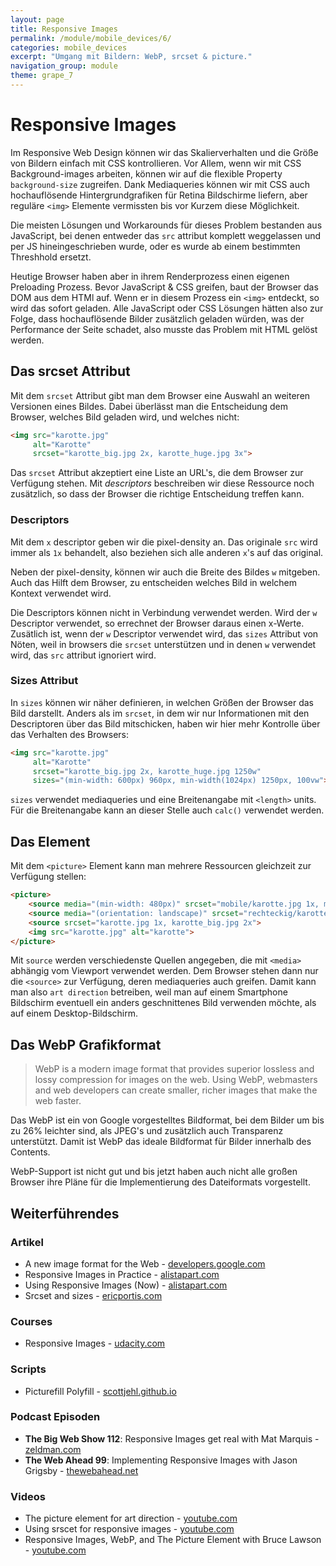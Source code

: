 ```yaml
---
layout: page
title: Responsive Images
permalink: /module/mobile_devices/6/
categories: mobile_devices
excerpt: "Umgang mit Bildern: WebP, srcset & picture."
navigation_group: module
theme: grape_7
---
```


# Responsive Images

Im Responsive Web Design können wir das Skalierverhalten und die Größe von Bildern einfach mit CSS kontrollieren. Vor Allem, wenn wir mit CSS Background-images arbeiten, können wir auf die flexible Property `background-size` zugreifen. Dank Mediaqueries können wir mit CSS auch hochauflösende Hintergrundgrafiken für Retina Bildschirme liefern, aber reguläre `<img>` Elemente vermissten bis vor Kurzem diese Möglichkeit.

Die meisten Lösungen und Workarounds für dieses Problem bestanden aus JavaScript, bei denen entweder das `src` attribut komplett weggelassen und per JS hineingeschrieben wurde, oder es wurde ab einem bestimmten Threshhold ersetzt.

Heutige Browser haben aber in ihrem Renderprozess einen eigenen Preloading Prozess. Bevor JavaScript & CSS greifen, baut der Browser das DOM aus dem HTMl auf. Wenn er in diesem Prozess ein `<img>` entdeckt, so wird das sofort geladen. Alle JavaScript oder CSS Lösungen hätten also zur Folge, dass hochauflösende Bilder zusätzlich geladen würden, was der Performance der Seite schadet, also musste das Problem mit HTML gelöst werden.

## Das srcset Attribut

Mit dem `srcset` Attribut gibt man dem Browser eine Auswahl an weiteren Versionen eines Bildes. Dabei überlässt man die Entscheidung dem Browser, welches Bild geladen wird, und welches nicht:

``` html
<img src="karotte.jpg"
	 alt="Karotte"
	 srcset="karotte_big.jpg 2x, karotte_huge.jpg 3x">
```

Das `srcset` Attribut akzeptiert eine Liste an URL's, die dem Browser zur Verfügung stehen. Mit _descriptors_ beschreiben wir diese Ressource noch zusätzlich, so dass der Browser die richtige Entscheidung treffen kann.

### Descriptors

Mit dem `x` descriptor geben wir die pixel-density an. Das originale `src` wird immer als `1x` behandelt, also beziehen sich alle anderen `x`'s auf das original.

Neben der pixel-density, können wir auch die Breite des Bildes `w` mitgeben. Auch das Hilft dem Browser, zu entscheiden welches Bild in welchem Kontext verwendet wird.

Die Descriptors können nicht in Verbindung verwendet werden. Wird der `w` Descriptor verwendet, so errechnet der Browser daraus einen x-Werte. Zusätlich ist, wenn der `w` Descriptor verwendet wird, das `sizes` Attribut von Nöten, weil in browsers die `srcset` unterstützen und in denen `w` verwendet wird, das `src` attribut ignoriert wird.

### Sizes Attribut

In `sizes` können wir näher definieren, in welchen Größen der Browser das Bild darstellt. Anders als im `srcset`, in dem wir nur Informationen mit den Descriptoren über das Bild mitschicken, haben wir hier mehr Kontrolle über das Verhalten des Browsers:

``` html
<img src="karotte.jpg"
	 alt="Karotte"
	 srcset="karotte_big.jpg 2x, karotte_huge.jpg 1250w"
	 sizes="(min-width: 600px) 960px, min-width(1024px) 1250px, 100vw">
```

`sizes` verwendet mediaqueries und eine Breitenangabe mit `<length>` units. Für die Breitenangabe kann an dieser Stelle auch `calc()` verwendet werden.

## Das <picture> Element

Mit dem `<picture>` Element kann man mehrere Ressourcen gleichzeit zur Verfügung stellen:

``` html
<picture>
	<source media="(min-width: 480px)" srcset="mobile/karotte.jpg 1x, mobile/karotte_big.jpg 2x">
	<source media="(orientation: landscape)" srcset="rechteckig/karotte.jpg 1x, rechteckig/karotte_big.jpg 2x">
	<source srcset="karotte.jpg 1x, karotte_big.jpg 2x">
	<img src="karotte.jpg" alt="karotte">
</picture>
```

Mit `source` werden verschiedenste Quellen angegeben, die mit `<media>` abhängig vom Viewport verwendet werden. Dem Browser stehen dann nur die `<source>` zur Verfügung, deren mediaqueries auch greifen. Damit kann man also `art direction` betreiben, weil man auf einem Smartphone Bildschirm eventuell ein anders geschnittenes Bild verwenden möchte, als auf einem Desktop-Bildschirm.

## Das WebP Grafikformat

> WebP is a modern image format that provides superior lossless and lossy compression for images on the web. Using WebP, webmasters and web developers can create smaller, richer images that make the web faster.

Das WebP ist ein von Google vorgestelltes Bildformat, bei dem Bilder um bis zu 26% leichter sind, als JPEG's und zusätzlich auch Transparenz unterstützt. Damit ist WebP das ideale Bildformat für Bilder innerhalb des Contents.

WebP-Support ist nicht gut und bis jetzt haben auch nicht alle großen Browser ihre Pläne für die Implementierung des Dateiformats vorgestellt.

## Weiterführendes

### Artikel

+ A new image format for the Web - [developers.google.com](https://developers.google.com/speed/webp/#how_webp_works_stylefont-weight_bold)
+ Responsive Images in Practice - [alistapart.com](http://alistapart.com/article/responsive-images-in-practice)
+ Using Responsive Images (Now) - [alistapart.com](http://alistapart.com/article/using-responsive-images-now)
+ Srcset and sizes - [ericportis.com](https://ericportis.com/posts/2014/srcset-sizes/)

### Courses

+ Responsive Images - [udacity.com](https://www.udacity.com/course/responsive-images--ud882)

### Scripts

+ Picturefill Polyfill - [scottjehl.github.io](http://scottjehl.github.io/picturefill/)

### Podcast Episoden

+ **The Big Web Show 112**: Responsive Images get real with Mat Marquis - [zeldman.com](http://www.zeldman.com/2014/02/25/responsive-images-with-mat-marquis/)
+ **The Web Ahead 99**: Implementing Responsive Images with Jason Grigsby - [thewebahead.net](http://thewebahead.net/99)

### Videos

+ The picture element for art direction - [youtube.com](https://www.youtube.com/watch?v=QINlm3vjnaY)
+ Using srscet for responsive images - [youtube.com](https://www.youtube.com/watch?v=Pzc5Dly_jEM)
+ Responsive Images, WebP, and The Picture Element with Bruce Lawson - [youtube.com](https://www.youtube.com/watch?v=45Ao058RMJA)